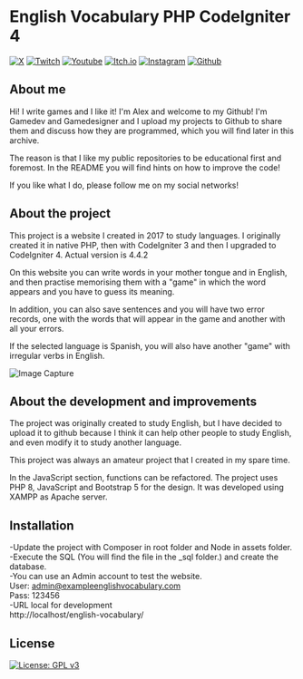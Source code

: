 # English Vocabulary PHP CodeIgniter 4

[![X](https://img.shields.io/badge/Follow%20%40iwritegames-000000?style=for-the-badge&logo=x&logoColor=white)](https://www.x.com/iwritegames)
[![Twitch](https://img.shields.io/badge/Twitch-9146FF?style=for-the-badge&logo=twitch&logoColor=white)](https://www.twitch.com/iwritegames)
[![Youtube](https://img.shields.io/badge/YouTube-FF0000?style=for-the-badge&logo=youtube&logoColor=white)](https://www.youtube.com/channel/UCRFsluuJre6OWpiT1hFJmjA?sub_confirmation=1)
[![Itch.io](https://img.shields.io/badge/Itch.io-FA5C5C?style=for-the-badge&logo=itchdotio&logoColor=white)](https://i-write-games.itch.io/)
[![Instagram](https://img.shields.io/badge/Instagram-E4405F?style=for-the-badge&logo=instagram&logoColor=white)](https://www.instagram.com/iwritegames)
[![Github](https://img.shields.io/badge/GitHub-100000?style=for-the-badge&logo=github&logoColor=white)](https://github.com/IWriteGames)

## About me

Hi! I write games and I like it! I'm Alex and welcome to my Github! I'm Gamedev and Gamedesigner and I upload my projects to Github to share them and discuss how they are programmed, which you will find later in this archive.

The reason is that I like my public repositories to be educational first and foremost. In the README you will find hints on how to improve the code!

If you like what I do, please follow me on my social networks!

## About the project

This project is a website I created in 2017 to study languages. I originally created it in native PHP, then with CodeIgniter 3 and then I upgraded to CodeIgniter 4. Actual version is 4.4.2

On this website you can write words in your mother tongue and in English, and then practise memorising them with a "game" in which the word appears and you have to guess its meaning.

In addition, you can also save sentences and you will have two error records, one with the words that will appear in the game and another with all your errors.

If the selected language is Spanish, you will also have another "game" with irregular verbs in English.

![Image Capture](https://iwritegame.com/github/img/improveenglishvocabulary.jpg)

## About the development and improvements

The project was originally created to study English, but I have decided to upload it to github because I think it can help other people to study English, and even modify it to study another language.

This project was always an amateur project that I created in my spare time. 

In the JavaScript section, functions can be refactored. The project uses PHP 8, JavaScript and Bootstrap 5 for the design. It was developed using XAMPP as Apache server.

## Installation

-Update the project with Composer in root folder and Node in assets folder. <br />
-Execute the SQL (You will find the file in the _sql folder.) and create the database. <br />
-You can use an Admin account to test the website. <br />
    User: admin@exampleenglishvocabulary.com <br />
    Pass: 123456 <br />
-URL local for development <br />
    http://localhost/english-vocabulary/ <br />

## License

[![License: GPL v3](https://img.shields.io/badge/License-GPLv3-blue.svg)](https://www.gnu.org/licenses/gpl-3.0)

